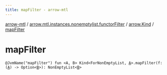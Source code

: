 ```yaml
---
title: mapFilter - arrow-mtl
---
```


[arrow-mtl](../../index.html) / [arrow.mtl.instances.nonemptylist.functorFilter](../index.html) / [arrow.Kind](index.html) / [mapFilter](./map-filter.html)

# mapFilter

`@JvmName("mapFilter") fun <A, B> Kind<ForNonEmptyList, `[`A`](map-filter.html#A)`>.mapFilter(f: (`[`A`](map-filter.html#A)`) -> Option<`[`B`](map-filter.html#B)`>): NonEmptyList<`[`B`](map-filter.html#B)`>`